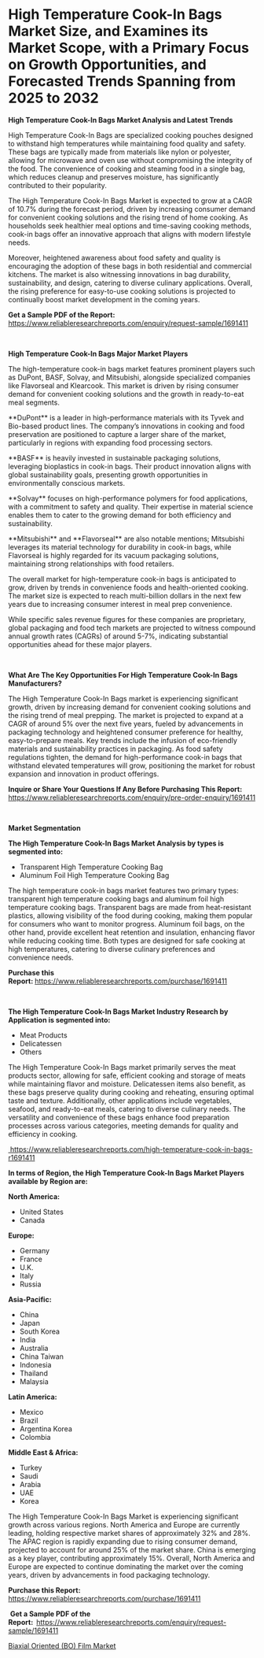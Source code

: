 <p><h1>High Temperature Cook-In Bags Market Size, and Examines its Market Scope, with a Primary Focus on Growth Opportunities, and Forecasted Trends Spanning from 2025 to 2032</h1></p><p><strong>High Temperature Cook-In Bags Market Analysis and Latest Trends</strong></p>
<p><p>High Temperature Cook-In Bags are specialized cooking pouches designed to withstand high temperatures while maintaining food quality and safety. These bags are typically made from materials like nylon or polyester, allowing for microwave and oven use without compromising the integrity of the food. The convenience of cooking and steaming food in a single bag, which reduces cleanup and preserves moisture, has significantly contributed to their popularity.</p><p>The High Temperature Cook-In Bags Market is expected to grow at a CAGR of 10.7% during the forecast period, driven by increasing consumer demand for convenient cooking solutions and the rising trend of home cooking. As households seek healthier meal options and time-saving cooking methods, cook-in bags offer an innovative approach that aligns with modern lifestyle needs.</p><p>Moreover, heightened awareness about food safety and quality is encouraging the adoption of these bags in both residential and commercial kitchens. The market is also witnessing innovations in bag durability, sustainability, and design, catering to diverse culinary applications. Overall, the rising preference for easy-to-use cooking solutions is projected to continually boost market development in the coming years.</p></p>
<p><strong>Get a Sample PDF of the Report:&nbsp;</strong> <a href="https://www.reliableresearchreports.com/enquiry/request-sample/1691411?utm_campaign=2230&utm_medium=2&utm_source=Github&utm_content=ia&utm_term=27032025&utm_id=high-temperature-cook-in-bags">https://www.reliableresearchreports.com/enquiry/request-sample/1691411</a></p>
<p>&nbsp;</p>
<p><strong>High Temperature Cook-In Bags Major Market Players</strong></p>
<p><p>The high-temperature cook-in bags market features prominent players such as DuPont, BASF, Solvay, and Mitsubishi, alongside specialized companies like Flavorseal and Klearcook. This market is driven by rising consumer demand for convenient cooking solutions and the growth in ready-to-eat meal segments.</p><p>**DuPont** is a leader in high-performance materials with its Tyvek and Bio-based product lines. The company’s innovations in cooking and food preservation are positioned to capture a larger share of the market, particularly in regions with expanding food processing sectors.</p><p>**BASF** is heavily invested in sustainable packaging solutions, leveraging bioplastics in cook-in bags. Their product innovation aligns with global sustainability goals, presenting growth opportunities in environmentally conscious markets.</p><p>**Solvay** focuses on high-performance polymers for food applications, with a commitment to safety and quality. Their expertise in material science enables them to cater to the growing demand for both efficiency and sustainability.</p><p>**Mitsubishi** and **Flavorseal** are also notable mentions; Mitsubishi leverages its material technology for durability in cook-in bags, while Flavorseal is highly regarded for its vacuum packaging solutions, maintaining strong relationships with food retailers.</p><p>The overall market for high-temperature cook-in bags is anticipated to grow, driven by trends in convenience foods and health-oriented cooking. The market size is expected to reach multi-billion dollars in the next few years due to increasing consumer interest in meal prep convenience. </p><p>While specific sales revenue figures for these companies are proprietary, global packaging and food tech markets are projected to witness compound annual growth rates (CAGRs) of around 5-7%, indicating substantial opportunities ahead for these major players.</p></p>
<p>&nbsp;</p>
<p><strong>What Are The Key Opportunities For High Temperature Cook-In Bags Manufacturers?</strong></p>
<p><p>The High Temperature Cook-In Bags market is experiencing significant growth, driven by increasing demand for convenient cooking solutions and the rising trend of meal prepping. The market is projected to expand at a CAGR of around 5% over the next five years, fueled by advancements in packaging technology and heightened consumer preference for healthy, easy-to-prepare meals. Key trends include the infusion of eco-friendly materials and sustainability practices in packaging. As food safety regulations tighten, the demand for high-performance cook-in bags that withstand elevated temperatures will grow, positioning the market for robust expansion and innovation in product offerings.</p></p>
<p><strong>Inquire or Share Your Questions If Any Before Purchasing This Report:</strong> <a href="https://www.reliableresearchreports.com/enquiry/pre-order-enquiry/1691411?utm_campaign=2230&utm_medium=2&utm_source=Github&utm_content=ia&utm_term=27032025&utm_id=high-temperature-cook-in-bags">https://www.reliableresearchreports.com/enquiry/pre-order-enquiry/1691411</a></p>
<p>&nbsp;</p>
<p><strong>Market Segmentation</strong></p>
<p><strong>The High Temperature Cook-In Bags Market Analysis by types is segmented into:</strong></p>
<p><ul><li>Transparent High Temperature Cooking Bag</li><li>Aluminum Foil High Temperature Cooking Bag</li></ul></p>
<p><p>The high temperature cook-in bags market features two primary types: transparent high temperature cooking bags and aluminum foil high temperature cooking bags. Transparent bags are made from heat-resistant plastics, allowing visibility of the food during cooking, making them popular for consumers who want to monitor progress. Aluminum foil bags, on the other hand, provide excellent heat retention and insulation, enhancing flavor while reducing cooking time. Both types are designed for safe cooking at high temperatures, catering to diverse culinary preferences and convenience needs.</p></p>
<p><strong>Purchase this Report:&nbsp;</strong><a href="https://www.reliableresearchreports.com/purchase/1691411?utm_campaign=2230&utm_medium=2&utm_source=Github&utm_content=ia&utm_term=27032025&utm_id=high-temperature-cook-in-bags">https://www.reliableresearchreports.com/purchase/1691411</a></p>
<p>&nbsp;</p>
<p><strong>The High Temperature Cook-In Bags Market Industry Research by Application is segmented into:</strong></p>
<p><ul><li>Meat Products</li><li>Delicatessen</li><li>Others</li></ul></p>
<p><p>The High Temperature Cook-In Bags market primarily serves the meat products sector, allowing for safe, efficient cooking and storage of meats while maintaining flavor and moisture. Delicatessen items also benefit, as these bags preserve quality during cooking and reheating, ensuring optimal taste and texture. Additionally, other applications include vegetables, seafood, and ready-to-eat meals, catering to diverse culinary needs. The versatility and convenience of these bags enhance food preparation processes across various categories, meeting demands for quality and efficiency in cooking.</p></p>
<p><a href="https://www.reliableresearchreports.com/high-temperature-cook-in-bags-r1691411?utm_campaign=2230&utm_medium=2&utm_source=Github&utm_content=ia&utm_term=27032025&utm_id=high-temperature-cook-in-bags">&nbsp;https://www.reliableresearchreports.com/high-temperature-cook-in-bags-r1691411</a></p>
<p><strong>In terms of Region, the High Temperature Cook-In Bags Market Players available by Region are:</strong></p>
<p>
    <p> <strong> North America: </strong>
        <ul>
            <li>United States</li>
            <li>Canada</li>
        </ul>
        </p> 
    <p> <strong> Europe: </strong>
        <ul>
            <li>Germany</li>
            <li>France</li>
            <li>U.K.</li>
            <li>Italy</li>
            <li>Russia</li>
        </ul>
        </p> 
    <p> <strong> Asia-Pacific: </strong>
        <ul>
            <li>China</li>
            <li>Japan</li>
            <li>South Korea</li>
            <li>India</li>
            <li>Australia</li>
            <li>China Taiwan</li>
            <li>Indonesia</li>
            <li>Thailand</li>
            <li>Malaysia</li>
        </ul>
        </p> 
    <p> <strong> Latin America: </strong>
        <ul>
            <li>Mexico</li>
            <li>Brazil</li>
            <li>Argentina Korea</li>
            <li>Colombia</li>
        </ul>
        </p> 
    <p> <strong> Middle East & Africa: </strong>
        <ul>
            <li>Turkey</li>
            <li>Saudi</li>
            <li>Arabia</li>
            <li>UAE</li>
            <li>Korea</li>
        </ul>
    </p>
    </p>
<p><p>The High Temperature Cook-In Bags Market is experiencing significant growth across various regions. North America and Europe are currently leading, holding respective market shares of approximately 32% and 28%. The APAC region is rapidly expanding due to rising consumer demand, projected to account for around 25% of the market share. China is emerging as a key player, contributing approximately 15%. Overall, North America and Europe are expected to continue dominating the market over the coming years, driven by advancements in food packaging technology.</p></p>
<p><strong>Purchase this Report: </strong><a href="https://www.reliableresearchreports.com/purchase/1691411?utm_campaign=2230&utm_medium=2&utm_source=Github&utm_content=ia&utm_term=27032025&utm_id=high-temperature-cook-in-bags">https://www.reliableresearchreports.com/purchase/1691411</a></p>
<p>&nbsp;<strong>Get a Sample PDF of the Report:&nbsp;&nbsp;</strong><a href="https://www.reliableresearchreports.com/enquiry/request-sample/1691411?utm_campaign=2230&utm_medium=2&utm_source=Github&utm_content=ia&utm_term=27032025&utm_id=high-temperature-cook-in-bags">https://www.reliableresearchreports.com/enquiry/request-sample/1691411</a></p>
<p><strong></strong></p>
<p><p><a href="https://github.com/arionmp/Market-Research-Report-List-5/blob/main/biaxial-oriented-bo-film-market.md?utm_campaign=2230&utm_medium=2&utm_source=Github&utm_content=ia&utm_term=27032025&utm_id=high-temperature-cook-in-bags">Biaxial Oriented (BO) Film Market</a></p></p>